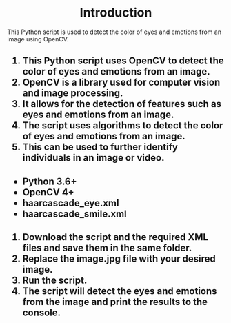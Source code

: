 <h1 align="center">Introduction</h1>

This Python script is used to detect the color of eyes and emotions from an image using OpenCV.

<h2 align=Description</h2>

1. This Python script uses OpenCV to detect the color of eyes and emotions from an image.
2. OpenCV is a library used for computer vision and image processing.
3. It allows for the detection of features such as eyes and emotions from an image.
4. The script uses algorithms to detect the color of eyes and emotions from an image.
5. This can be used to further identify individuals in an image or video.

<h2 align=Requirements</h2>

* Python 3.6+
* OpenCV 4+
* haarcascade_eye.xml
* haarcascade_smile.xml

<h2 align=Usage</h2>

1. Download the script and the required XML files and save them in the same folder.
2. Replace the image.jpg file with your desired image.
3. Run the script.
4. The script will detect the eyes and emotions from the image and print the results to the console.
